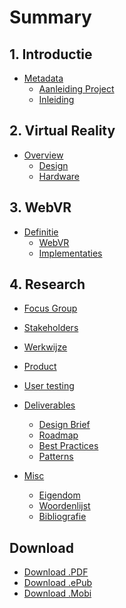 # Summary 

## 1. Introductie
* [Metadata](README.md)
  * [Aanleiding Project](introduction/PROJECT.md)
  * [Inleiding](introduction/INTRODUCTION.md)

## 2. Virtual Reality
* [Overview](research/VR-OVERVIEW.md)
  * [Design](research/VR-DESIGN.md)
  * [Hardware](research/HARDWARE.md)

## 3. WebVR
* [Definitie](webvr/OVERVIEW.md)
  * [WebVR](webvr/TECH.md)
  * [Implementaties](webvr/IMPLEMENTATION.md)

## 4. Research
* [Focus Group]()
* [Stakeholders]()

* [Werkwijze]()
* [Product]()
* [User testing]()

* [Deliverables](/deliverables/README.md)
  * [Design Brief](/deliverables/DESIGN-BRIEF.md)
  * [Roadmap](/deliverables/ROADMAP.md) 
  * [Best Practices](misc/GLOSSARY.md)
  * [Patterns](misc/GLOSSARY.md)

* [Misc](misc/README.md)
  * [Eigendom](misc/LICENSING.md)
  * [Woordenlijst](misc/GLOSSARY.md)
  * [Bibliografie](misc/GLOSSARY.md)

## Download
* [Download .PDF](https://www.gitbook.com/download/pdf/book/cmda-vr/documentation)
* [Download .ePub](https://www.gitbook.com/download/epub/book/cmda-vr/documentation)
* [Download .Mobi](https://www.gitbook.com/download/mobi/book/cmda-vr/documentation)